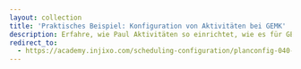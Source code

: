 ```yaml
---
layout: collection
title: 'Praktisches Beispiel: Konfiguration von Aktivitäten bei GEMK'
description: Erfahre, wie Paul Aktivitäten so einrichtet, wie es für GEMK am sinnvollsten ist.
redirect_to:
  - https://academy.injixo.com/scheduling-configuration/planconfig-040-de-practical-example-gemks-activity
---
```

